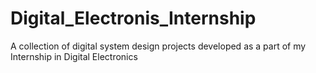 # Digital_Electronis_Internship
A collection of digital system design projects developed as a part of my Internship in Digital Electronics
